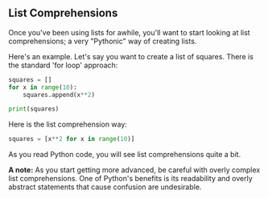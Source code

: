 ## List Comprehensions

Once you've been using lists for awhile, you'll want to start looking at list comprehensions; a very "Pythonic" way of creating lists.

Here's an example. Let's say you want to create a list of squares. There is the standard 'for loop' approach:

```python
squares = []
for x in range(10):
    squares.append(x**2)

print(squares)
```

Here is the list comprehension way:

```python
squares = [x**2 for x in range(10)]
```

As you read Python code, you will see list comprehensions quite a bit.

**A note:** As you start getting more advanced, be careful with overly complex list comprehensions. One of Python's benefits is its readability and overly abstract statements that cause confusion are undesirable.